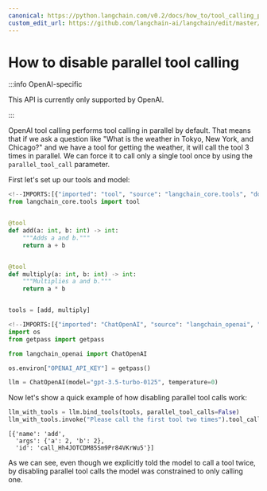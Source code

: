 ```yaml
---
canonical: https://python.langchain.com/v0.2/docs/how_to/tool_calling_parallel/
custom_edit_url: https://github.com/langchain-ai/langchain/edit/master/docs/docs/how_to/tool_calling_parallel.ipynb
---
```


# How to disable parallel tool calling

:::info OpenAI-specific

This API is currently only supported by OpenAI.

:::

OpenAI tool calling performs tool calling in parallel by default. That means that if we ask a question like "What is the weather in Tokyo, New York, and Chicago?" and we have a tool for getting the weather, it will call the tool 3 times in parallel. We can force it to call only a single tool once by using the ``parallel_tool_call`` parameter.

First let's set up our tools and model:


```python
<!--IMPORTS:[{"imported": "tool", "source": "langchain_core.tools", "docs": "https://api.python.langchain.com/en/latest/tools/langchain_core.tools.convert.tool.html", "title": "How to disable parallel tool calling"}]-->
from langchain_core.tools import tool


@tool
def add(a: int, b: int) -> int:
    """Adds a and b."""
    return a + b


@tool
def multiply(a: int, b: int) -> int:
    """Multiplies a and b."""
    return a * b


tools = [add, multiply]
```


```python
<!--IMPORTS:[{"imported": "ChatOpenAI", "source": "langchain_openai", "docs": "https://api.python.langchain.com/en/latest/chat_models/langchain_openai.chat_models.base.ChatOpenAI.html", "title": "How to disable parallel tool calling"}]-->
import os
from getpass import getpass

from langchain_openai import ChatOpenAI

os.environ["OPENAI_API_KEY"] = getpass()

llm = ChatOpenAI(model="gpt-3.5-turbo-0125", temperature=0)
```

Now let's show a quick example of how disabling parallel tool calls work:


```python
llm_with_tools = llm.bind_tools(tools, parallel_tool_calls=False)
llm_with_tools.invoke("Please call the first tool two times").tool_calls
```

```output
[{'name': 'add',
  'args': {'a': 2, 'b': 2},
  'id': 'call_Hh4JOTCDM85Sm9Pr84VKrWu5'}]
```

As we can see, even though we explicitly told the model to call a tool twice, by disabling parallel tool calls the model was constrained to only calling one.